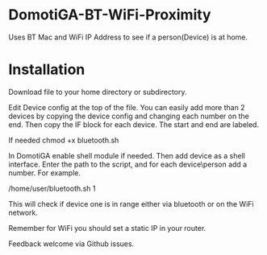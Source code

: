 DomotiGA-BT-WiFi-Proximity
==========================

Uses BT Mac and WiFi IP Address to see if a person(Device) is at home.


Installation
===============

Download file to your home directory or subdirectory. 

Edit Device config at the top of the file. You can easily add more than 2 devices by copying the device config and changing each number on the end. Then copy the IF block for each device. The start and end are labeled. 

If needed chmod +x bluetooth.sh

In DomotiGA enable shell module if needed. Then add device as a shell interface. Enter the path to the script, and for each device\person add a number. For example.

/home/user/bluetooth.sh 1

This will check if device one is in range either via bluetooth or on the WiFi network. 

Remember for WiFi you should set a static IP in your router. 

Feedback welcome via Github issues.

